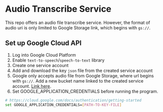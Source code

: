 # Audio Transcribe Service

This repo offers an audio file transcribe service. However, the format of audio uri is only limited to Google Storage link, which begins with `gs://`.

## Set up Google Cloud API

1. Log into Google Cloud Platform
2. Enable `text-to-speech`/`speech-to-text` library 
3. Create one service account
4. Add and download the key `json` file from the created service account
5. Google only accepts audio file from Google Storage, where url begins with `gs://`. Add a new bucket name linked to the created service account. [Link here](https://console.cloud.google.com/storage). 
6. Set GOOGLE_APPLICATION_CREDENTIALS before running the program.

```sh
# https://cloud.google.com/docs/authentication/getting-started
set GOOGLE_APPLICATION_CREDENTIALS=[PATH-TO-KEY-FILE]
```

